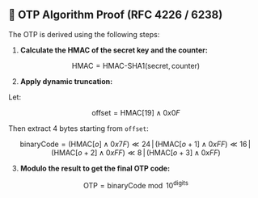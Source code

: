 ## 🔢 OTP Algorithm Proof (RFC 4226 / 6238)

The OTP is derived using the following steps:

1. **Calculate the HMAC of the secret key and the counter:**

$$
\text{HMAC} = \text{HMAC-SHA1}(\text{secret}, \text{counter})
$$

2. **Apply dynamic truncation:**

Let:

$$
\text{offset} = \text{HMAC}[19] \land 0x0F
$$

Then extract 4 bytes starting from `offset`:

$$
\text{binaryCode} = (\text{HMAC}[o] \land 0x7F) \ll 24 \,\vert\, (\text{HMAC}[o+1] \land 0xFF) \ll 16 \,\vert\, (\text{HMAC}[o+2] \land 0xFF) \ll 8 \,\vert\, (\text{HMAC}[o+3] \land 0xFF)
$$

3. **Modulo the result to get the final OTP code:**

$$
\text{OTP} = \text{binaryCode} \bmod 10^{\text{digits}}
$$
